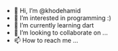 - 👋 Hi, I’m @khodehamid
- 👀 I’m interested in programming :)
- 🌱 I’m currently learning dart
- 💞️ I’m looking to collaborate on ...
- 📫 How to reach me ...

<!---
khodehamid/khodehamid is a ✨ special ✨ repository because its `README.md` (this file) appears on your GitHub profile.
You can click the Preview link to take a look at your changes.
--->
